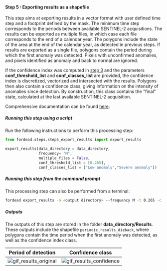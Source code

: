 #### Step 5 : Exporting results as a shapefile

This step aims at exporting results in a vector format with user defined time step and a footprint defined by the mask. 
The minimum time step corresponds to the periods between available SENTINEL-2 acquisitions. 
The results can be exported as multiple files, in which case each file corresponds to the end of a calendar year.
The polygons include the state of the area at the end of the calendar year, as detected in previous steps. 
If results are exported as a single file, polygons contain the period during which the first anomaly was detected. 
Pixels with unconfirmed anomalies, and pixels identified as anomaly and back to normal are ignored.

If the confidence index was computed in [step 3](../../user_guides/english/03_dieback_detection.md) and the parameters **conf_threshold_list** and **conf_classes_list** are provided, the confidence index is discretized, vectorized and intersected with the results.
Polygons then also contain a confidence class, giving information on the intensity of anomalies since detection. 
By construction, this class contains the "final" state, calculated at the last available SENTINEL-2 acquisition. 

Comprehensive documentation can be found [here](../../user_guides/english/05_export_results.md).

##### Running this step using a script

Run the following instructions to perform this processing step:

```python
from fordead.steps.step5_export_results import export_results

export_results(data_directory = data_directory, 
               frequency= "M", 
               multiple_files = False, 
			   conf_threshold_list = [0.265],
			   conf_classes_list = ["Low anomaly","Severe anomaly"])
```

##### Running this step from the command prompt

This processing step can also be performed from a terminal:

```bash
fordead export_results -o <output directory> --frequency M -t 0.265 -c "Low anomaly" -c "Severe anomaly"
```

##### Outputs

The outputs of this step are stored in the folder **data_directory/Results**. 
These outputs include the shapefile `periodic_results_dieback`, where polygons contain the time period when the first anomaly was detected, as well as the confidence index class. 

Period of detection | Confidence class
:-------------------------:|:-------------------------:
![gif_results_original](Figures/gif_results_original.gif "gif_results_original") | ![gif_results_confidence](Figures/gif_results_confidence.gif "gif_results_confidence")


